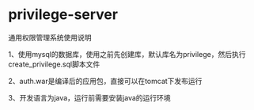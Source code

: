 privilege-server
==================
通用权限管理系统使用说明


1、使用mysql的数据库，使用之前先创建库，默认库名为privilege，然后执行create_privilege.sql脚本文件

2、auth.war是编译后的应用包，直接可以在tomcat下发布运行

3、开发语言为java，运行前需要安装java的运行环境
